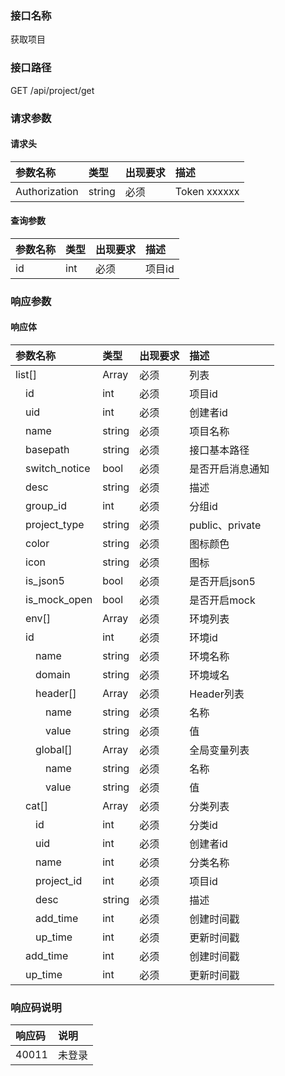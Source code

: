 ### 接口名称
获取项目

### 接口路径
GET /api/project/get

### 请求参数

#### 请求头

参数名称      | 类型   | 出现要求 | 描述
:-------------|:-------|:-------|:------------
Authorization | string | 必须     | Token xxxxxx

#### 查询参数

参数名称 | 类型 | 出现要求 | 描述
:--------|:-----|:-------|:----
id       | int  | 必须     | 项目id

### 响应参数

#### 响应体

参数名称                | 类型   | 出现要求 | 描述
:-----------------------|:-------|:-------|:--------------
list[]                  | Array  | 必须     | 列表
&emsp;id                | int    | 必须     | 项目id
&emsp;uid               | int    | 必须     | 创建者id
&emsp;name              | string | 必须     | 项目名称
&emsp;basepath          | string | 必须     | 接口基本路径
&emsp;switch_notice     | bool   | 必须     | 是否开启消息通知
&emsp;desc              | string | 必须     | 描述
&emsp;group_id          | int    | 必须     | 分组id
&emsp;project_type      | string | 必须     | public、private
&emsp;color             | string | 必须     | 图标颜色
&emsp;icon              | string | 必须     | 图标
&emsp;is_json5          | bool   | 必须     | 是否开启json5
&emsp;is_mock_open      | bool   | 必须     | 是否开启mock
&emsp;env[]             | Array  | 必须     | 环境列表
&emsp;id                | int    | 必须     | 环境id
&emsp;&emsp;name        | string | 必须     | 环境名称
&emsp;&emsp;domain      | string | 必须     | 环境域名
&emsp;&emsp;header[]    | Array  | 必须     | Header列表
&emsp;&emsp;&emsp;name  | string | 必须     | 名称
&emsp;&emsp;&emsp;value | string | 必须     | 值
&emsp;&emsp;global[]    | Array  | 必须     | 全局变量列表
&emsp;&emsp;&emsp;name  | string | 必须     | 名称
&emsp;&emsp;&emsp;value | string | 必须     | 值
&emsp;cat[]             | Array  | 必须     | 分类列表
&emsp;&emsp;id          | int    | 必须     | 分类id
&emsp;&emsp;uid         | int    | 必须     | 创建者id
&emsp;&emsp;name        | int    | 必须     | 分类名称
&emsp;&emsp;project_id  | int    | 必须     | 项目id
&emsp;&emsp;desc        | string | 必须     | 描述
&emsp;&emsp;add_time    | int    | 必须     | 创建时间戳
&emsp;&emsp;up_time     | int    | 必须     | 更新时间戳
&emsp;add_time          | int    | 必须     | 创建时间戳
&emsp;up_time           | int    | 必须     | 更新时间戳

### 响应码说明

响应码 | 说明
:------|:---
40011  | 未登录
